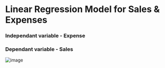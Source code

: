 # Linear Regression Model for Sales & Expenses
### Independant variable - Expense 
### Dependant variable - Sales



![image](https://github.com/user-attachments/assets/157946be-953e-4397-8873-537c4a9b6321)
